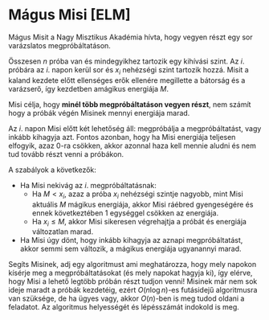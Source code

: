 # Mágus Misi [ELM]

Mágus Misit a Nagy Misztikus Akadémia hívta, hogy vegyen részt egy sor varázslatos megpróbáltatáson.

Összesen $n$ próba van és mindegyikhez tartozik egy kihívási szint. Az $i$. próbára az $i$. napon kerül sor és $x_i$ nehézségi szint tartozik hozzá. Misit a kaland kezdete előtt ellenséges erők ellenére megillette a bátorság és a varázserő, így kezdetben amágikus energiája $M$.

Misi célja, hogy **minél több megpróbáltatáson vegyen részt**, nem számít hogy a próbák végén Misinek mennyi energiája marad.

Az $i$. napon Misi előtt két lehetőség áll: megpróbálja a megpróbáltatást, vagy inkább kihagyja azt. Fontos azonban, hogy ha Misi energiája teljesen elfogyik, azaz $0$-ra csökken, akkor azonnal haza kell mennie aludni és nem tud tovább részt venni a próbákon.

A szabályok a következők:

- Ha Misi nekivág az $i$. megpróbáltatásnak:
  - Ha $M < x_i$, azaz a próba $x_i$ nehézségi szintje nagyobb, mint Misi aktuális $M$ mágikus energiája, akkor Misi ráébred gyengeségére és ennek következtében $1$ egységgel csökken az energiája.
  - Ha $x_i \leq M$, akkor Misi sikeresen végrehajtja a próbát és energiája változatlan marad.
- Ha Misi úgy dönt, hogy inkább kihagyja az aznapi megpróbáltatást, akkor semmi sem változik, a mágikus energiája ugyanannyi marad.

Segíts Misinek, adj egy algoritmust ami meghatározza, hogy mely napokon kísérje meg a megpróbáltatásokat (és mely napokat hagyja ki), így elérve, hogy Misi a lehető legtöbb próbán részt tudjon venni! Misinek már nem sok ideje maradt a próbák kezdetéig, ezért $O(n \log n)$-es futásidejű algoritmusra van szüksége, de ha ügyes vagy, akkor $O(n)$-ben is meg tudod oldani a feladatot. Az algoritmus helyességét és lépésszámát indokold is meg.
